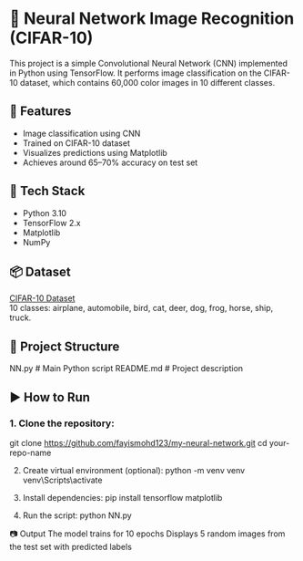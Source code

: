 # 🧠 Neural Network Image Recognition (CIFAR-10)

This project is a simple Convolutional Neural Network (CNN) implemented in Python using TensorFlow. It performs image classification on the CIFAR-10 dataset, which contains 60,000 color images in 10 different classes.

## 🚀 Features

- Image classification using CNN
- Trained on CIFAR-10 dataset
- Visualizes predictions using Matplotlib
- Achieves around 65–70% accuracy on test set

## 🧰 Tech Stack

- Python 3.10
- TensorFlow 2.x
- Matplotlib
- NumPy

## 📦 Dataset

[CIFAR-10 Dataset](https://www.cs.toronto.edu/~kriz/cifar.html)  
10 classes: airplane, automobile, bird, cat, deer, dog, frog, horse, ship, truck.

## 📁 Project Structure

NN.py # Main Python script
README.md # Project description


## ▶️ How to Run

### 1. Clone the repository:
git clone https://github.com/fayismohd123/my-neural-network.git
cd your-repo-name

2. Create virtual environment (optional):
python -m venv venv
venv\Scripts\activate

3. Install dependencies:
pip install tensorflow matplotlib

5. Run the script:
python NN.py

📷 Output
The model trains for 10 epochs
Displays 5 random images from the test set with predicted labels
